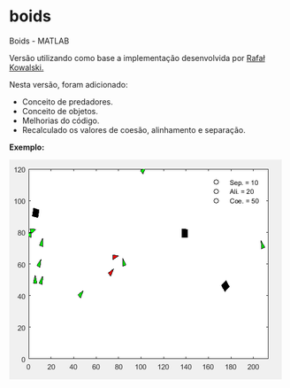 
# boids
Boids - MATLAB

Versão utilizando como base a implementação desenvolvida por  [Rafał Kowalski.](https://github.com/b3rnoulli/boids-model)

Nesta versão, foram adicionado:

 - Conceito de predadores.
 - Conceito de objetos.
 - Melhorias do código.
 - Recalculado os valores de coesão, alinhamento e separação.

__Exemplo:__

![enter image description here](https://github.com/JoseRaimundo/mestrado_ia/blob/master/08-boids/images/boids_initial.png?raw=true)
